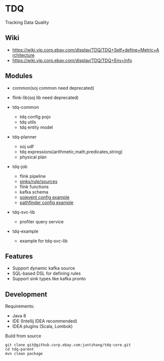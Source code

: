 # TDQ
Tracking Data Quality

## Wiki
- https://wiki.vip.corp.ebay.com/display/TDQ/TDQ+Self+define+Metric+Architecture
- https://wiki.vip.corp.ebay.com/display/TDQ/TDQ+Env+Info

## Modules
* common(soj common need deprecated)
* flink-lib(soj lib need deprecated)

* tdq-common
  * tdq config pojo
  * tdq utils
  * tdq entity model 
  
* tdq-planner
  * soj udf
  * tdq expressions(arithmetic,math,predicates,string)
  * physical plan
  
* tdq-job
  * flink pipeline 
  * [sinks/rule/sources](./tdq-job/conf.md)
  * flink functions
  * kafka schema
  * [sojevent config example](./tdq-job/src/test/resources/metrics/sojevent_tdq/tdq.pre_prod.sojevent_tdq.json)
  * [pathfinder config example](./tdq-job/src/test/resources/metrics/pathfinder/tdq.pre_prod.pathfinder.json)
  
* tdq-svc-lib
  * profiler query service
  
* tdq-example
  * example for tdq-svc-lib

## Features
* Support dynamic kafka source
* SQL-based DSL for defining rules
* Support sink types like kafka pronto

## Development
Requirements:

* Java 8
* IDE (Intellij IDEA recommended)
* IDEA plugins (Scala, Lombok)

Build from source
```
git clone git@github.corp.ebay.com:juntzhang/tdq-core.git
cd tdq-parent
mvn clean package
```
